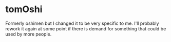 # tomOshi

Formerly oshimen but I changed it to be very specific to me. I'll probably rework it again at some point if there is demand for something that could be used by more people.